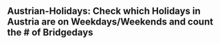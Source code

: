 ## Austrian-Holidays: Check which Holidays in Austria are on Weekdays/Weekends and count the # of Bridgedays
